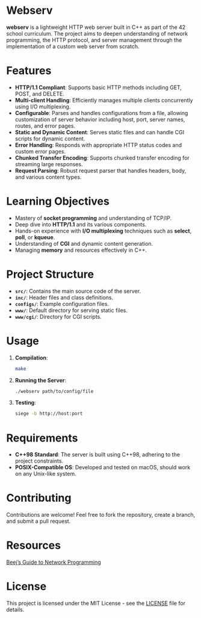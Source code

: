 # Webserv

**webserv** is a lightweight HTTP web server built in C++ as part of the 42 school curriculum. The project aims to deepen understanding of network programming, the HTTP protocol, and server management through the implementation of a custom web server from scratch.

# Features 

- **HTTP/1.1 Compliant**: Supports basic HTTP methods including GET, POST, and DELETE.
- **Multi-client Handling**: Efficiently manages multiple clients concurrently using I/O multiplexing.
- **Configurable**: Parses and handles configurations from a file, allowing customization of server behavior including host, port, server names, routes, and error pages.
- **Static and Dynamic Content**: Serves static files and can handle CGI scripts for dynamic content.
- **Error Handling**: Responds with appropriate HTTP status codes and custom error pages.
- **Chunked Transfer Encoding**: Supports chunked transfer encoding for streaming large responses.
- **Request Parsing**: Robust request parser that handles headers, body, and various content types.

# Learning Objectives

- Mastery of **socket programming** and understanding of TCP/IP.
- Deep dive into **HTTP/1.1** and its various components.
- Hands-on experience with **I/O multiplexing** techniques such as **select**, **poll**, or **kqueue**.
- Understanding of **CGI** and dynamic content generation.
- Managing **memory** and resources effectively in C++.

# Project Structure

- **`src/`**: Contains the main source code of the server.
- **`inc/`**: Header files and class definitions.
- **`configs/`**: Example configuration files.
- **`www/`**: Default directory for serving static files.
- **`www/cgi/`**: Directory for CGI scripts.

# Usage

1. **Compilation**:
   ```bash
   make
   ```

2. **Running the Server**:
    ```bash
    ./webserv path/to/config/file
    ```

3. **Testing**:
    ```bash
    siege -b http://host:port
    ```

# Requirements

- **C++98 Standard**: The server is built using C++98, adhering to the project constraints.
- **POSIX-Compatible OS**: Developed and tested on macOS, should work on any Unix-like system.

# Contributing

Contributions are welcome! Feel free to fork the repository, create a branch, and submit a pull request.

# Resources

[Beej’s Guide to Network Programming](https://beej.us/guide/bgnet/pdf/bgnet_usl_c_1.pdf)

# License
This project is licensed under the MIT License - see the [LICENSE](LICENSE) file for details.
